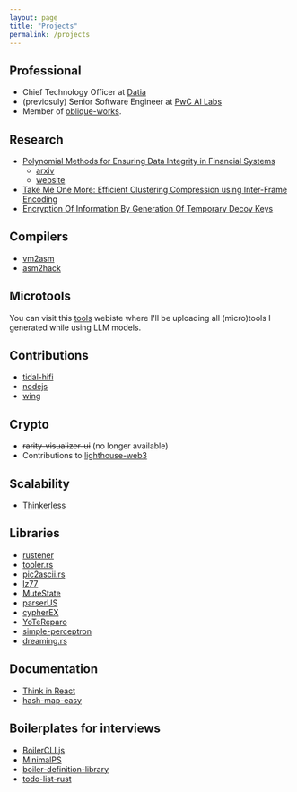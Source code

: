 ```yaml
---
layout: page
title: "Projects"
permalink: /projects
---
```


## Professional

- Chief Technology Officer at [Datia](https://datia.app)
- (previosuly) Senior Software Engineer at [PwC AI Labs](https://pwc.com)
- Member of [oblique-works](https://github.com/orgs/oblique-works).

## Research
- [Polynomial Methods for Ensuring Data Integrity in Financial Systems](https://www.researchgate.net/publication/383985827_Polynomial_Methods_for_Ensuring_Data_Integrity_in_Financial_Systems)
    - [arxiv](https://arxiv.org/abs/2409.07490)
    - [website](https://blog.ignaciobrasca.com/data-loss-prevention/)
- [Take Me One More: Efficient Clustering Compression using Inter-Frame Encoding](https://www.researchgate.net/publication/378306952_Take_Me_One_More_Efficient_Clustering_Compression_using_Inter-Frame_Encoding)
- [Encryption Of Information By Generation Of Temporary Decoy Keys](https://www.researchgate.net/publication/328615812_Information_Encryption_Using_Temporary_Decoy_Key_Generation)

## Compilers 

- [vm2asm](https://github.com/Warkanlock/hack-tooling/tree/main/vm2asm)
- [asm2hack](https://github.com/Warkanlock/hack-tooling/tree/main/asm2hack)

## Microtools

You can visit this [tools](https://blog.ignaciobrasca.com/tools) webiste where I'll be uploading all (micro)tools I generated while using LLM models.
 
## Contributions

- [tidal-hifi](https://github.com/Warkanlock/tidal-hifi)
- [nodejs](https://github.com/nodejs/node/commit/99b109f7f367c61c1524e8278a8277740b0ce0d1)
- [wing](https://github.com/winglang/wing)

## Crypto

- ~~rarity-visualizer-ui~~ (no longer available)
- Contributions to [lighthouse-web3](https://github.com/LighthouseWeb3)

## Scalability

- [Thinkerless](https://github.com/Warkanlock/thinkerless)

## Libraries

- [rustener](https://github.com/Warkanlock/rustener)
- [tooler.rs](https://github.com/Warkanlock/toolers)
- [pic2ascii.rs](https://github.com/Warkanlock/pic2ascii.rs)
- [lz77](https://github.com/Warkanlock/lz77)
- [MuteState](https://github.com/Warkanlock/MuteState)
- [parserUS](https://github.com/Warkanlock/parserUS)
- [cypherEX](https://github.com/Warkanlock/cypherEX)
- [YoTeReparo](https://github.com/Warkanlock/YoTeReparo)
- [simple-perceptron](https://github.com/Warkanlock/simple-perceptron)
- [dreaming.rs](https://github.com/Warkanlock/dreaming.rs)

## Documentation

- [Think in React](https://github.com/Warkanlock/ThinkInReact)
- [hash-map-easy](https://github.com/Warkanlock/hash-map-easy)

## Boilerplates for interviews

- [BoilerCLI.js](https://github.com/Warkanlock/BoilerCLI.js)
- [MinimalPS](https://github.com/Warkanlock/MinimalPS)
- [boiler-definition-library](https://github.com/Warkanlock/boiler-definition-library)
- [todo-list-rust](https://github.com/Warkanlock/todo-list-rust)
